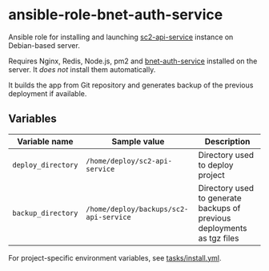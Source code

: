 # ansible-role-bnet-auth-service

Ansible role for installing and launching [sc2-api-service](https://github.com/sc2pte/sc2-api-service) instance on Debian-based server.

Requires Nginx, Redis, Node.js, pm2 and [bnet-auth-service](https://github.com/sc2pte/bnet-auth-service) installed on the server. It *does not* install them automatically.

It builds the app from Git repository and generates backup of the previous deployment if available.

## Variables

| Variable name | Sample value | Description |
|-  |-  |-
| `deploy_directory` | `/home/deploy/sc2-api-service` | Directory used to deploy project |
| `backup_directory` | `/home/deploy/backups/sc2-api-service` | Directory used to generate backups of previous deployments as tgz files |

For project-specific environment variables, see [tasks/install.yml](https://github.com/sc2pte/ansible-role-sc2-api-service/blob/master/tasks/install.yml#L26).
